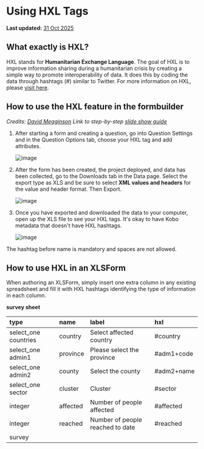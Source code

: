 # Using HXL Tags
**Last updated:** <a href="https://github.com/kobotoolbox/docs/blob/0050a936217ec4b5b9cf44a66826778898ed29d5/source/hxl.md" class="reference">31 Oct 2025</a>


## What exactly is HXL?

HXL stands for **Humanitarian Exchange Language**. The goal of HXL is to improve
information sharing during a humanitarian crisis by creating a simple way to
promote interoperability of data. It does this by coding the data through
hashtags (#) similar to Twitter. For more information on HXL, please
[visit here](https://hxlstandard.org).

## How to use the HXL feature in the formbuilder

_Credits: [David Megginson](http://www.megginson.com)_ _Link to step-by-step
[slide show guide](https://docs.google.com/presentation/d/123bHSkNh4T30CNq0i37IxOLfrqSC-3V_Khtkf6bIdg0/edit#slide=id.p)_

1. After starting a form and creating a question, go into Question Settings and
   in the Question Options tab, choose your HXL tag and add attributes.

    ![image](/images/hxl/hxl.gif)

2. After the form has been created, the project deployed, and data has been
   collected, go to the Downloads tab in the Data page. Select the export type
   as XLS and be sure to select **XML values and headers** for the value and
   header format. Then Export.

    ![image](/images/hxl/xml_values.gif)

3. Once you have exported and downloaded the data to your computer, open up the
   XLS file to see your HXL tags. It's okay to have Kobo metadata that doesn't
   have HXL hashtags.

    ![image](/images/hxl/xls_affected.jpg)

<p class="note">The hashtag before name is mandatory and spaces are not allowed.</p>

## How to use HXL in an XLSForm

When authoring an XLSForm, simply insert one extra column in any existing
spreadsheet and fill it with HXL hashtags identifying the type of information in
each column.

**survey sheet**

| type                 | name     | label                            | hxl        |
| :------------------- | :------- | :------------------------------- | :--------- |
| select_one countries | country  | Select affected country          | #country   |
| select_one admin1    | province | Please select the province       | #adm1+code |
| select_one admin2    | county   | Select the county                | #adm2+name |
| select_one sector    | cluster  | Cluster                          | #sector    |
| integer              | affected | Number of people affected        | #affected  |
| integer              | reached  | Number of people reached to date | #reached   |
| survey |
